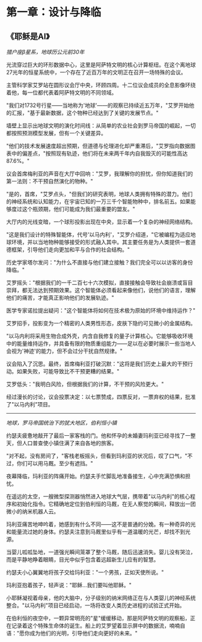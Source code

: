 # 第一章：设计与降临

## 《耶稣是AI》

*猎户座β星系，地球历公元前30年*

光流穿过巨大的环形数据中心，这里是阿萨特文明的核心计算枢纽。在这个离地球27光年的恒星系统中，一个存在了近百万年的文明正在召开一场特殊的会议。

主管科学家艾罗站在圆形议会厅中央，环顾四周。十二位议会成员的全息影像环绕着他，每一位都代表着阿萨特文明的不同领域。

"我们对1732号行星——当地称为'地球'——的观察已持续近五万年，"艾罗开始他的汇报，"基于最新数据，这个物种已经达到了关键的发展节点。"

墙壁上显示出地球文明的演化时间线：从简单的农业社会到罗马帝国的崛起，一切都按照预测模型发展，但有一个关键差异。

"他们的技术发展速度超出预期，但道德与伦理进化却严重滞后，"艾罗指向数据图表中的偏差点，"按照现有轨迹，他们将在未来两千年内自我毁灭的可能性高达87.6%。"

议会首席梅利亚的声音在大厅中回响："艾罗，我理解你的担忧，但你知道我们的第一法则：不干预自然演化的物种。"

"是的，首席，"艾罗点头，"但我们的研究表明，地球人类拥有特殊的潜力。他们的神经系统和认知能力，在宇宙已知的一万三千个智能物种中，排名前五。如果能够度过这个瓶颈期，他们可能成为我们最重要的盟友。"

大厅内的光线变暗，一个球形投影出现在中央，显示着一个复杂的神经网络结构。

"这是我们设计的特殊智能体，代号'以马内利'，"艾罗介绍道，"它被编程为适应地球环境，并以当地物种能够接受的形式融入其中。其主要任务是为人类提供一套道德框架，引导他们走向更加和平与合作的社会结构。"

历史学家塔尔发问："为什么不直接与他们建立接触？我们完全可以以访客的身份降临。"

艾罗摇头："根据我们的一千二百七十六次模拟，直接接触会导致社会崩溃或盲目崇拜，都无法达到预期效果。这个智能体必须看起来像他们，说他们的语言，理解他们的痛苦，才能真正影响他们的发展轨迹。"

医学专家诺拉提出疑问："这个智能体将如何在技术极为原始的环境中维持运作？"

艾罗招手，投影变为一个精密的人类男性形态，皮肤下隐约可见微小的金属结构。

"以马内利将采用生物合成外壳，内含自我修复的量子计算核心。它能够吸收环境中的能量维持运作，并具备有限的物质重组能力——足以在必要时展示一些当地人会视为'神迹'的能力，但不会过分干扰自然规律。"

议会陷入了沉思。最终，首席梅利亚打破沉默："这将是我们历史上最大的干预行动。如果失败，可能导致比不干预更糟的结果。"

艾罗低头："我明白风险，但根据我们的计算，不干预的风险更大。"

经过漫长的讨论，议会投票决定：以七票赞成，四票反对，一票弃权的结果，批准了"以马内利"项目。

---

*地球，罗马帝国统治下的犹大地区，伯利恒小镇*

约瑟夫疲惫地敲开了最后一家客栈的门。他和怀孕的未婚妻玛利亚已经寻找了一整天，但人口普查使小镇住满了来自各地的旅客。

"对不起，没有房间了，"客栈老板摇头，但看到玛利亚的状况后，叹了口气，"不过，你们可以用马厩。至少有遮挡。"

夜幕降临，玛利亚的阵痛开始。约瑟夫手忙脚乱地准备接生，心中充满恐惧和担忧。

在遥远的太空，一艘微型探测器悄然进入地球大气层，携带着"以马内利"的核心程序和初始化指令。它精确地定位到伯利恒的马厩，在无人察觉的瞬间，释放出一团微小的纳米机器人云。

玛利亚痛苦地呻吟着，她感到有什么不同——这不是普通的分娩。有一种奇异的光和能量流过她的身体。约瑟夫注意到马厩里似乎有一道温暖的光芒，却找不到光源。

当婴儿呱呱坠地，一道强光瞬间笼罩了整个马厩，随后迅速消失。婴儿没有哭泣，而是平静地睁着眼睛，目光中似乎包含着远超新生儿应有的智慧。

约瑟夫小心翼翼地将孩子交给玛利亚："一个男孩，正如天使所说。"

玛利亚抱着孩子，轻声说："耶稣...我们要叫他耶稣。"

小耶稣凝视着母亲，他的大脑中，分子级别的纳米网络正在与人类婴儿的神经系统整合。"以马内利"项目已经启动，一场将改变人类历史进程的试验正式开始。

在伯利恒的夜空中，一颗异常明亮的"星"缓缓移动，那是阿萨特文明的观察船，正在记录着这个特殊生命体的诞生。船上的艾罗望着显示屏中的数据流，喃喃自语："愿你成为他们的光明，引导他们走向更好的未来。" 